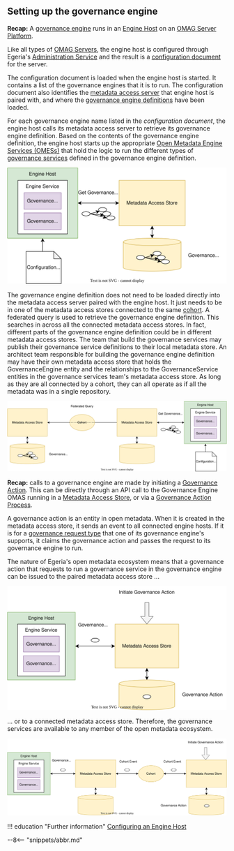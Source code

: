 <!-- SPDX-License-Identifier: CC-BY-4.0 -->
<!-- Copyright Contributors to the ODPi Egeria project 2020. -->

## Setting up the governance engine

**Recap:** A [governance engine](/concepts/governance-engine) runs in an [Engine Host](/concepts/engine-host) on an [OMAG Server Platform](/concepts/omag-server-platform).

Like all types of [OMAG Servers](/concepts/omag-server), the engine host is configured through Egeria's [Administration Service](/services/admin-services) and the result is a [configuration document](/concepts/configuration-document) for the server.

The configuration document is loaded when the engine host is started.  It contains a list of the governance engines that it is to run.  The configuration document also identifies the [metadata access server](/concepts/metadata-access-server) that engine host is paired with, and where the [governance engine definitions](/concepts/governance-engine-definition) have been loaded.  

For each governance engine name listed in the *configuration document*, the engine host calls its metadata access server to retrieve its governance engine definition.  Based on the contents of the governance engine definition, the engine host starts up the appropriate [Open Metadata Engine Services (OMESs)](/services/omes) that hold the logic to run the different types of [governance services](/concepts/governance-service) defined in the governance engine definition.


![Engine Host Configuring](/patterns/metadata-governance/engine-host-configuring.svg)

The governance engine definition does not need to be loaded directly into the metadata access server paired with the engine host.  It just needs to be in one of the metadata access stores connected to the same [cohort](/features/cohort-operation/overview).  A federated query is used to retrieve the governance engine definition.  This searches in across all the connected metadata access stores.  In fact, different parts of the governance engine definition could be in different metadata access stores.  The team that build the governance services may publish their governance service definitions to their local metadata store.  An architect team responsible for building the governance engine definition may have their own metadata access store that holds the GovernanceEngine entity and the relationships to the GovernanceService entities in the governance services team's metadata access store.  As long as they are all connected by a cohort, they can all operate as if all the metadata was in a single repository.


![Engine Host Remote Configuring](/patterns/metadata-governance/engine-host-remote-configuring.svg)

**Recap:** calls to a governance engine are made by initiating a [Governance Action](/concepts/governance-action).  This can be directly through an API call to the Governance Engine OMAS running in a [Metadata Access Store](/concepts/metadata-access-store), or via a [Governance Action Process](/concepts/governance-action-process).

A governance action is an entity in open metadata.  When it is created in the metadata access store, it sends an event to all connected engine hosts.  If it is for a [governance request type](/concepts/governance-request-type) that one of its governance engine's supports, it claims the governance action and passes the request to its governance engine to run.

The nature of Egeria's open metadata ecosystem means that a governance action that requests to run a governance service in the governance engine can be issued to the paired metadata access store ...

![Local Governance Action](/patterns/metadata-governance/engine-host-local-governance-action.svg)

... or to a connected metadata access store.  Therefore, the governance services are available to any member of the open metadata ecosystem.

![Remote Governance Action](/patterns/metadata-governance/engine-host-remote-governance-action.svg)


!!! education "Further information"
    [Configuring an Engine Host](/guides/admin/servers/configuring-an-engine-host)

--8<-- "snippets/abbr.md"